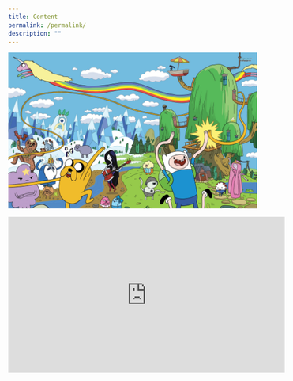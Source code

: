 ```yaml
---
title: Content
permalink: /permalink/
description: ""
---
```

![](/images/adventure%20time.jpg)

<iframe allowfullscreen="" allow="accelerometer; autoplay; clipboard-write; encrypted-media; gyroscope; picture-in-picture; web-share" frameborder="0" title="YouTube video player" src="https://www.youtube.com/embed/cvDxko2Zm0Q" height="315" width="560"></iframe>

